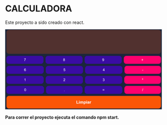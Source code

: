 # CALCULADORA

Este proyecto a sido creado con react.

![Image text](src/Imagenes/image_calculadora.png)

**Para correr el proyecto ejecuta el comando npm start.**

